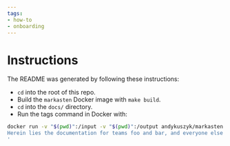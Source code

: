```yaml
---
tags:
- how-to
- onboarding
---
```


# Instructions
The README was generated by following these instructions:
- `cd` into the root of this repo.
- Build the `markasten` Docker image with `make build`.
- `cd` into the `docs/` directory.
- Run the tags command in Docker with:

```sh
docker run -v "$(pwd)":/input -v "$(pwd)":/output andykuszyk/markasten:local markasten tags --capitalize -i /input -o /output/README.md --title 'Documentation
Herein lies the documentation for teams foo and bar, and everyone else besides.
'
```
